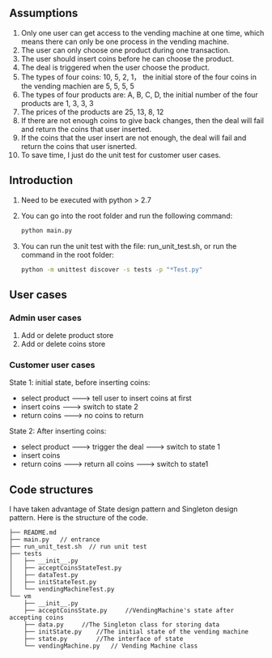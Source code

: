 
## Assumptions

1. Only one user can get access to the vending machine at one time, which means there can only be one process in the vending machine.
2. The user can only choose one product during one transaction.
3. The user should insert coins before he can choose the product.
4. The deal is triggered when the user choose the product.
5. The types of four coins: 10, 5, 2, 1， the initial store of the four coins in the vending machien are 5, 5, 5, 5
6. The types of four products are: A, B, C, D, the initial number of the four products are 1, 3, 3, 3
7. The prices of the products are 25, 13, 8, 12
8. If there are not enough coins to give back changes, then the deal will fail and return the coins that user inserted.
9. If the coins that the user insert are not enough, the deal will fail and return the coins that user isnerted.
10. To save time, I just do the unit test for customer user cases.

## Introduction

1. Need to be executed with python > 2.7

2. You can go into the root folder and run the following command:

   ```bash
   python main.py
   ```

3. You can run the unit test with the file: run_unit_test.sh, or run the command in the root folder:

   ```bash
   python -m unittest discover -s tests -p "*Test.py"
   ```

## User cases

### Admin user cases

1. Add or delete product store
2. Add or delete coins store

### Customer user cases

State 1: initial state, before inserting coins:

- select product   --->   tell user to insert coins at first
- insert coins  --->  switch to state 2
- return coins  ---> no coins to return

State 2: After inserting coins:

- select product ---> trigger the deal ---> switch to state 1
- insert coins 
- return coins ---> return all coins  ---> switch to state1

## Code structures

I have taken advantage of State design pattern and Singleton design pattern. Here is the structure of the code.

```
├── README.md
├── main.py   // entrance
├── run_unit_test.sh  // run unit test
├── tests
│   ├── __init__.py
│   ├── acceptCoinsStateTest.py
│   ├── dataTest.py
│   ├── initStateTest.py
│   └── vendingMachineTest.py
└── vm
    ├── __init__.py
    ├── acceptCoinsState.py		//VendingMachine's state after accepting coins
    ├── data.py		//The Singleton class for storing data
    ├── initState.py	//The initial state of the vending machine
    ├── state.py		//The interface of state
    └── vendingMachine.py	// Vending Machine class
```

